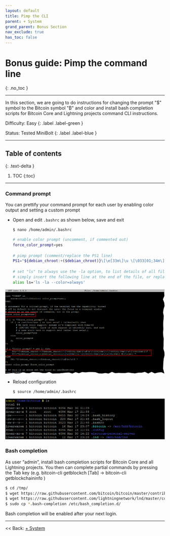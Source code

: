 ```yaml
---
layout: default
title: Pimp the CLI
parent: + System
grand_parent: Bonus Section
nav_exclude: true
has_toc: false
---
```

<!-- markdownlint-disable MD014 MD022 MD025 MD033 MD040 -->

# Bonus guide: Pimp the command line

{: .no_toc }

---

In this section, we are going to do instructions for changing the prompt "$" symbol to the Bitcoin symbol "₿" and color and install bash completion scripts for Bitcoin Core and Lightning projects command CLI instructions.

Difficulty: Easy
{: .label .label-green }

Status: Tested MiniBolt
{: .label .label-blue }

---

## Table of contents
{: .text-delta }

1. TOC
{:toc}

---

### Command prompt

You can prettify your command prompt for each user by enabling color output and setting a custom prompt

* Open and edit `.bashrc`  as shown below, save and exit

  ```sh
  $ nano /home/admin/.bashrc
  ```

  ```sh
  # enable color prompt (uncomment, if commented out)
  force_color_prompt=yes

  # pimp prompt (comment/replace the PS1 line)
  PS1="${debian_chroot:+($debian_chroot)}\[\e[33m\]\u \[\033[01;34m\]\w\[\e[33;40m\] ₿\[\e[m\] "

  # set "ls" to always use the -la option, to list details of all files (including hidden), as default
  # simply insert the following line at the end of the file, or replace existing "alias ls='ls --color=auto'" if already present in the "enable color support of ls" section
  alias ls='ls -la --color=always'
  ```

![Pimp prompt](../../../images/60_pimp_prompt.png)

* Reload configuration

  ```sh
  $ source /home/admin/.bashrc
  ```

![Pimped prompt](../../../images/60_pimp_prompt_result.png)

### Bash completion

As user “admin”, install bash completion scripts for Bitcoin Core and all Lightning projects. You then can complete partial commands by pressing the Tab key (e.g. bitcoin-cli getblockch [Tab] → bitcoin-cli getblockchaininfo )

  ```sh
  $ cd /tmp/
  $ wget https://raw.githubusercontent.com/bitcoin/bitcoin/master/contrib/bitcoin-cli.bash-completion
  $ wget https://raw.githubusercontent.com/lightningnetwork/lnd/master/contrib/lncli.bash-completion
  $ sudo cp *.bash-completion /etc/bash_completion.d/
  ```

Bash completion will be enabled after your next login.

---

<< Back: [+ System](index.md)
